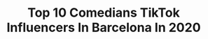 ---
title: Top 10 Comedians TikTok Influencers In Barcelona In 2020
description: >-
  Find top comedians TikTok influencers in Barcelona in 2020. Most popular hashtags: #spain #nomasbullying #comedy #tiktok.
platform: TikTok
profiles:
  - username: "wisaljani"
    fullname: >-
      Wisal Khan
    location: "Spain"
    followers: 300435
    engagement: 923
    commentsToLikes: 0.018977
    id: ck8zznbk69ib70j78b5dxoq3j
    verified: false
    hashtags: "#funny, #fruits, #rain, #fruitchat"
  - username: "elshowdelchecham"
    fullname: >-
      El show del checham
    location: "Spain"
    followers: 8398
    engagement: 1054
    commentsToLikes: 0.011771
    id: ck920j9lyee820j78e74wvbtd
    verified: false
    hashtags: "#fourfou"
  - username: "el.garciax"
    fullname: >-
      🔥Joan GarcíaPicón🔥
    location: "Spain"
    followers: 12748
    engagement: 2133
    commentsToLikes: 0.127497
    id: ck9f3u1dkjdpw0j78won7b7yl
    verified: false
    hashtags: "#amate, #fy, #pelorizado, #desahogada"
  - username: "gerardo.begerez"
    fullname: >-
      Gerardo Begérez 
    location: "Spain"
    followers: 2291119
    engagement: 2079
    commentsToLikes: 0.113046
    id: ck8tqcppdqqxo0j78wwqpubxq
    verified: true
    hashtags: "#nomasbullying, #juego, #leermente, #xycba"
  - username: "maaathiiius"
    fullname: >-
      Mathius Vera 💖
    location: "Spain"
    followers: 13913
    engagement: 2116
    commentsToLikes: 0.042419
    id: ck9rod8kvbzmf0j78ytswfy6x
    verified: false
    hashtags: "#comedy, #humor, #meme, #greenscreen"
  - username: "umbrahatzlertv"
    fullname: >-
      Ümbra Hatzler
    location: "Spain"
    followers: 6150
    engagement: 1151
    commentsToLikes: 0.060107
    id: ckan2zrj02tni0i78jh61lxwd
    verified: false
    hashtags: "#hola, #numetal, #instrument, #canto"
  - username: "ely.oficial"
    fullname: >-
      🌴Elͥycͣiͫouร🌴
    location: "Spain"
    followers: 915982
    engagement: 1838
    commentsToLikes: 0.031440
    id: ck904nc24ed540j78hmkeau4b
    verified: false
    hashtags: "#saliracorrer, #goviral, #mamiquetuquiere, #perpeepoopoo"
  - username: "mariinacano"
    fullname: >-
      Marina Cano⚡️
    location: "Spain"
    followers: 60385
    engagement: 1264
    commentsToLikes: 0.019833
    id: ck900y5w1azje0j785ph9699g
    verified: false
    hashtags: "#nomasbullying, #1000razones, #merehuso, #lacama"
  - username: "la_tata_sheila"
    fullname: >-
      La tata
    location: "Spain"
    followers: 5515
    engagement: 794
    commentsToLikes: 0.041132
    id: ck9emjir4ff450j78oeb9gv9u
    verified: false
    hashtags: "#goodmorning, #maquinadeltiempo, #transition, #lacasadepapel"
  - username: "itspaulareiz"
    fullname: >-
      itspaulareiz
    location: "Spain"
    followers: 189389
    engagement: 1910
    commentsToLikes: 0.006077
    id: ck9f23naabgr70j78cmf12419
    verified: false
    hashtags: "#onedirection, #coronavirus, #makeup, #espa"
---